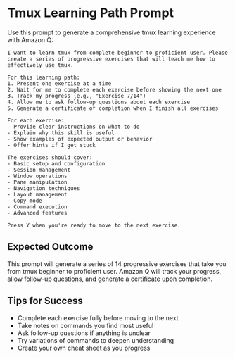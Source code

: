 # Tmux Learning Path Prompt

Use this prompt to generate a comprehensive tmux learning experience with Amazon Q:

```
I want to learn tmux from complete beginner to proficient user. Please create a series of progressive exercises that will teach me how to effectively use tmux.

For this learning path:
1. Present one exercise at a time
2. Wait for me to complete each exercise before showing the next one
3. Track my progress (e.g., "Exercise 7/14")
4. Allow me to ask follow-up questions about each exercise
5. Generate a certificate of completion when I finish all exercises

For each exercise:
- Provide clear instructions on what to do
- Explain why this skill is useful
- Show examples of expected output or behavior
- Offer hints if I get stuck

The exercises should cover:
- Basic setup and configuration
- Session management
- Window operations
- Pane manipulation
- Navigation techniques
- Layout management
- Copy mode
- Command execution
- Advanced features

Press Y when you're ready to move to the next exercise.
```

## Expected Outcome

This prompt will generate a series of 14 progressive exercises that take you from tmux beginner to proficient user. Amazon Q will track your progress, allow follow-up questions, and generate a certificate upon completion.

## Tips for Success

- Complete each exercise fully before moving to the next
- Take notes on commands you find most useful
- Ask follow-up questions if anything is unclear
- Try variations of commands to deepen understanding
- Create your own cheat sheet as you progress

